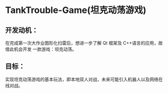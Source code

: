 # TankTrouble-Game(坦克动荡游戏)

## 开发动机：

在完成第一次大作业图形化扫雷后，想进一步了解 Qt 框架及 C++语言的应用，故借此机会开发
一款游戏：坦克动荡。

## 目标：

实现坦克动荡游戏的基本玩法，即本地双人对战，未来可能引入机器人以及网络在线对战。
